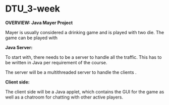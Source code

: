 # DTU_3-week

<b>OVERVIEW: Java Mayer Project</b>

Mayer is usually considered a drinking game and is played with two die. The game can be played with 

<b>Java Server:</b>

To start with, there needs to be a server to handle all the traffic. This has to be written in Java per requirement of the course.

The server will be a multithreaded server to handle the clients .

<b>Client side:</b>

The client side will be a Java applet, which contains the GUI for the game as well as a chatroom for chatting with other active players.
